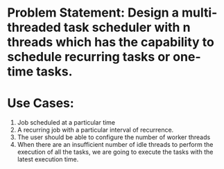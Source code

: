 # Problem Statement: Design a multi-threaded task scheduler with n threads which has the capability to schedule recurring tasks or one-time tasks.

# Use Cases:

1. Job scheduled at a particular time
2. A recurring job with a particular interval of recurrence.
3. The user should be able to configure the number of worker threads
4. When there are an insufficient number of idle threads to perform the execution of all the tasks, we are going to execute the tasks with the latest execution time.